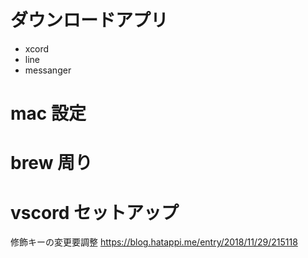 # ダウンロードアプリ

- xcord
- line
- messanger

# mac 設定

# brew 周り

# vscord セットアップ
修飾キーの変更要調整
https://blog.hatappi.me/entry/2018/11/29/215118
